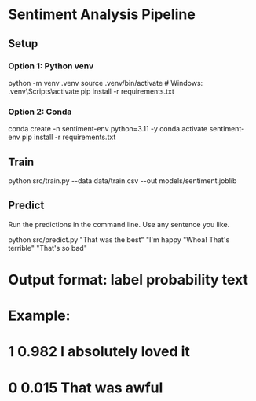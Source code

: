# Sentiment Analysis Pipeline

## Setup

### Option 1: Python venv
python -m venv .venv
source .venv/bin/activate  # Windows: .venv\Scripts\activate
pip install -r requirements.txt

### Option 2: Conda
conda create -n sentiment-env python=3.11 -y
conda activate sentiment-env
pip install -r requirements.txt

## Train
python src/train.py --data data/train.csv --out models/sentiment.joblib

## Predict
Run the predictions in the command line. Use any sentence you like.

python src/predict.py "That was the best" "I'm happy "Whoa! That's terrible" "That's so bad"
# Output format: label  probability  text
# Example:
# 1    0.982    I absolutely loved it
# 0    0.015    That was awful
